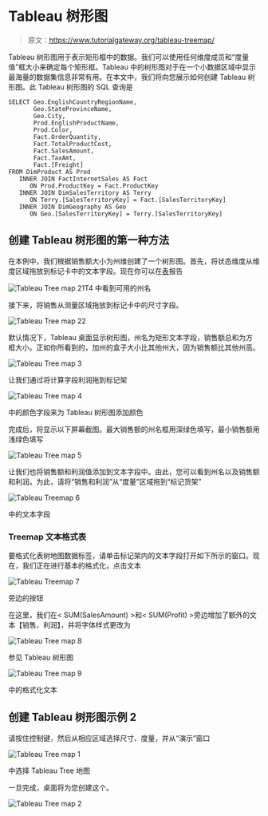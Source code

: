 # Tableau 树形图

> 原文：<https://www.tutorialgateway.org/tableau-treemap/>

Tableau 树形图用于表示矩形框中的数据。我们可以使用任何维度成员和“度量值”框大小来确定每个矩形框。Tableau 中的树形图对于在一个小数据区域中显示最海量的数据集信息非常有用。在本文中，我们将向您展示如何创建 Tableau 树形图。此 Tableau 树形图的 SQL 查询是

```
SELECT Geo.EnglishCountryRegionName, 
       Geo.StateProvinceName, 
       Geo.City, 
       Prod.EnglishProductName, 
       Prod.Color, 
       Fact.OrderQuantity, 
       Fact.TotalProductCost, 
       Fact.SalesAmount, 
       Fact.TaxAmt, 
       Fact.[Freight]
FROM DimProduct AS Prod 
   INNER JOIN FactInternetSales AS Fact 
      ON Prod.ProductKey = Fact.ProductKey 
   INNER JOIN DimSalesTerritory AS Terry 
      ON Terry.[SalesTerritoryKey] = Fact.[SalesTerritoryKey] 
   INNER JOIN DimGeography AS Geo 
      ON Geo.[SalesTerritoryKey] = Terry.[SalesTerritoryKey]
```

## 创建 Tableau 树形图的第一种方法

在本例中，我们根据销售额大小为州维创建了一个树形图。首先，将状态维度从维度区域拖放到标记卡中的文本字段。现在你可以在[表](https://www.tutorialgateway.org/tableau/)报告

![Tableau Tree map 21](img/81d0c543498ac8adf701cac7250cafb8.png)T4 中看到可用的州名

接下来，将销售从测量区域拖放到标记卡中的尺寸字段。

![Tableau Tree map 22](img/85fcb12f85ca55d8d97d18a5b4fee097.png)

默认情况下，Tableau 桌面显示树形图，州名为矩形文本字段，销售额总和为方框大小。正如你所看到的，加州的盒子大小比其他州大，因为销售额比其他州高。

![Tableau Tree map 3](img/6958c66901706cfa6727054262ab4b3a.png)

让我们通过将计算字段利润拖到标记架

![Tableau Tree map 4](img/7b579c396fb7b85aee4cd771eedbabca.png)

中的颜色字段来为 Tableau 树形图添加颜色

完成后，将显示以下屏幕截图。最大销售额的州名框用深绿色填写，最小销售额用浅绿色填写

![Tableau Tree map 5](img/5e985c687c3e543557743859ce9780dd.png)

让我们也将销售额和利润值添加到文本字段中。由此，您可以看到州名以及销售额和利润。为此，请将“销售和利润”从“度量”区域拖到“标记货架”

![Tableau Treemap 6](img/a7a51e93438f68e0b5f883998ed9da26.png)

中的文本字段

### Treemap 文本格式表

要格式化表树地图数据标签，请单击标记架内的文本字段打开如下所示的窗口。现在，我们正在进行基本的格式化，点击文本

![Tableau Treemap 7](img/b9e25700556eff6e6ee5c031656e9d2e.png)

旁边的按钮

在这里，我们在< SUM(SalesAmount) >和< SUM(Profit) >旁边增加了额外的文本【销售、利润】，并将字体样式更改为

![Tableau Tree map 8](img/efb97af71bf3230f05b27af743d0a5eb.png)

参见 Tableau 树形图

![Tableau Tree map 9](img/35461dba7bd689be830ab53ab01a6e5d.png)

中的格式化文本

## 创建 Tableau 树形图示例 2

请按住控制键，然后从相应区域选择尺寸、度量，并从“演示”窗口

![Tableau Tree map 1](img/9cefde64305db1c9a2826c8ab61a3a1c.png)

中选择 Tableau Tree 地图

一旦完成，桌面将为您创建这个。

![Tableau Tree map 2](img/b5e500e6adfcad99132fa19edb85acbe.png)